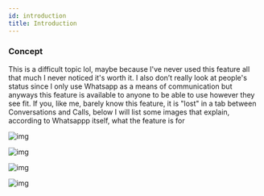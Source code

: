 ```yaml
---
id: introduction
title: Introduction
---
```


### Concept

This is a difficult topic lol, maybe because I've never used this feature all that much I never noticed it's worth it. I also don’t really look at people's status since I only use Whatsapp as a means of communication but anyways this feature is available to anyone to be able to use however they see fit. If you, like me, barely know this feature, it is "lost" in a tab between Conversations and Calls, below I will list some images that explain, according to Whatsappp itself, what the feature is for

![img](../../../../../img/Status1.jpeg)

![img](../../../../../img/Status3.jpeg)

![img](../../../../../img/Status4.jpeg)

![img](../../../../../img/Status6.jpeg)
